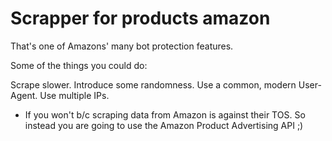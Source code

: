 # Scrapper for products amazon


That's one of Amazons' many bot protection features.

Some of the things you could do:

Scrape slower.
Introduce some randomness.
Use a common, modern User-Agent.
Use multiple IPs.

- If you won't b/c scraping data from Amazon is against their TOS. So instead you are going to use the Amazon Product Advertising API ;)
